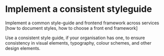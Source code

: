 # Implement a consistent styleguide

Implement a common style-guide and frontend framework across services \[how to document styles, how to choose a front end framework]

Use a consistent style guide, if your organisation has one, to ensure consistency in visual elements, typography, colour schemes, and other design elements.
